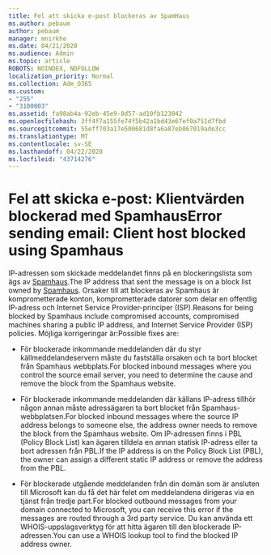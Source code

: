 ```yaml
---
title: Fel att skicka e-post blockeras av SpamHaus
ms.author: pebaum
author: pebaum
manager: mnirkhe
ms.date: 04/21/2020
ms.audience: Admin
ms.topic: article
ROBOTS: NOINDEX, NOFOLLOW
localization_priority: Normal
ms.collection: Adm_O365
ms.custom:
- "255"
- "3100003"
ms.assetid: fa98ab4a-92eb-45e9-8d57-ad10fb123042
ms.openlocfilehash: 3ff4f7a155fe74f5b42a1bd43e67ef0a751d7fbd
ms.sourcegitcommit: 55eff703a17e500681d8fa6a87eb067019ade3cc
ms.translationtype: MT
ms.contentlocale: sv-SE
ms.lasthandoff: 04/22/2020
ms.locfileid: "43714276"
---
```

# <a name="error-sending-email-client-host-blocked-using-spamhaus"></a><span data-ttu-id="fb5fc-102">Fel att skicka e-post: Klientvärden blockerad med Spamhaus</span><span class="sxs-lookup"><span data-stu-id="fb5fc-102">Error sending email: Client host blocked using Spamhaus</span></span>

<span data-ttu-id="fb5fc-103">IP-adressen som skickade meddelandet finns på en blockeringslista som ägs av [Spamhaus](https://go.microsoft.com/fwlink/p/?linkid=123245).</span><span class="sxs-lookup"><span data-stu-id="fb5fc-103">The IP address that sent the message is on a block list owned by [Spamhaus](https://go.microsoft.com/fwlink/p/?linkid=123245).</span></span> <span data-ttu-id="fb5fc-104">Orsaker till att blockeras av Spamhaus är komprometterade konton, komprometterade datorer som delar en offentlig IP-adress och Internet Service Provider-principer (ISP).</span><span class="sxs-lookup"><span data-stu-id="fb5fc-104">Reasons for being blocked by Spamhaus include compromised accounts, compromised machines sharing a public IP address, and Internet Service Provider (ISP) policies.</span></span> <span data-ttu-id="fb5fc-105">Möjliga korrigeringar är:</span><span class="sxs-lookup"><span data-stu-id="fb5fc-105">Possible fixes are:</span></span>
  
- <span data-ttu-id="fb5fc-106">För blockerade inkommande meddelanden där du styr källmeddelandeservern måste du fastställa orsaken och ta bort blocket från Spamhaus webbplats.</span><span class="sxs-lookup"><span data-stu-id="fb5fc-106">For blocked inbound messages where you control the source email server, you need to determine the cause and remove the block from the Spamhaus website.</span></span>

- <span data-ttu-id="fb5fc-107">För blockerade inkommande meddelanden där källans IP-adress tillhör någon annan måste adressägaren ta bort blocket från Spamhaus-webbplatsen.</span><span class="sxs-lookup"><span data-stu-id="fb5fc-107">For blocked inbound messages where the source IP address belongs to someone else, the address owner needs to remove the block from the Spamhaus website.</span></span> <span data-ttu-id="fb5fc-108">Om IP-adressen finns i PBL (Policy Block List) kan ägaren tilldela en annan statisk IP-adress eller ta bort adressen från PBL.</span><span class="sxs-lookup"><span data-stu-id="fb5fc-108">If the IP address is on the Policy Block List (PBL), the owner can assign a different static IP address or remove the address from the PBL.</span></span>

- <span data-ttu-id="fb5fc-109">För blockerade utgående meddelanden från din domän som är ansluten till Microsoft kan du få det här felet om meddelandena dirigeras via en tjänst från tredje part.</span><span class="sxs-lookup"><span data-stu-id="fb5fc-109">For blocked outbound messages from your domain connected to Microsoft, you can receive this error if the messages are routed through a 3rd party service.</span></span> <span data-ttu-id="fb5fc-110">Du kan använda ett WHOIS-uppslagsverktyg för att hitta ägaren till den blockerade IP-adressen.</span><span class="sxs-lookup"><span data-stu-id="fb5fc-110">You can use a WHOIS lookup tool to find the blocked IP address owner.</span></span>
